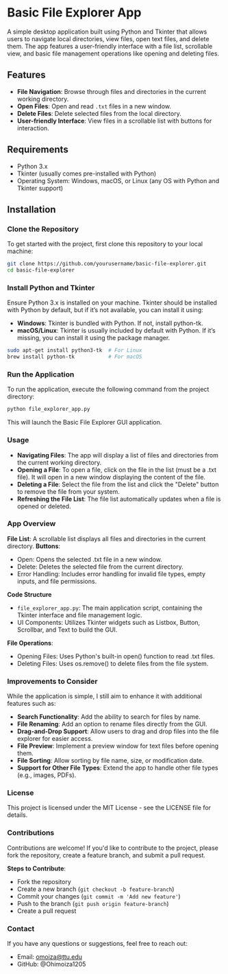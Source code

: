 # Basic File Explorer App

A simple desktop application built using Python and Tkinter that allows users to navigate local directories, view files, open text files, and delete them. The app features a user-friendly interface with a file list, scrollable view, and basic file management operations like opening and deleting files.

## Features

- **File Navigation**: Browse through files and directories in the current working directory.
- **Open Files**: Open and read `.txt` files in a new window.
- **Delete Files**: Delete selected files from the local directory.
- **User-friendly Interface**: View files in a scrollable list with buttons for interaction.

## Requirements

- Python 3.x
- Tkinter (usually comes pre-installed with Python)
- Operating System: Windows, macOS, or Linux (any OS with Python and Tkinter support)

## Installation

### Clone the Repository
To get started with the project, first clone this repository to your local machine:

```bash
git clone https://github.com/yourusername/basic-file-explorer.git
cd basic-file-explorer
```

### Install Python and Tkinter
Ensure Python 3.x is installed on your machine. Tkinter should be installed with Python by default, but if it’s not available, you can install it using:

- **Windows**: Tkinter is bundled with Python. If not, install python-tk.
- **macOS/Linux**: Tkinter is usually included by default with Python. If it’s missing, you can install it using the package manager.
```bash
sudo apt-get install python3-tk  # For Linux
brew install python-tk           # For macOS
```

### Run the Application
To run the application, execute the following command from the project directory:
```bash
python file_explorer_app.py
```
This will launch the Basic File Explorer GUI application.

### Usage
- **Navigating Files**: The app will display a list of files and directories from the current working directory.
- **Opening a File**: To open a file, click on the file in the list (must be a .txt file). It will open in a new window displaying the content of the file.
- **Deleting a File**: Select the file from the list and click the "Delete" button to remove the file from your system.
- **Refreshing the File List**: The file list automatically updates when a file is opened or deleted.

### App Overview
**File List**: A scrollable list displays all files and directories in the current directory.
**Buttons**:
- Open: Opens the selected .txt file in a new window.
- Delete: Deletes the selected file from the current directory.
- Error Handling: Includes error handling for invalid file types, empty inputs, and file permissions.

**Code Structure**
- ``file_explorer_app.py``: The main application script, containing the Tkinter interface and file management logic.
- UI Components: Utilizes Tkinter widgets such as Listbox, Button, Scrollbar, and Text to build the GUI.

**File Operations**:
- Opening Files: Uses Python's built-in open() function to read .txt files.
- Deleting Files: Uses os.remove() to delete files from the file system.

### Improvements to Consider
While the application is simple, I still aim to enhance it with additional features such as:

- **Search Functionality**: Add the ability to search for files by name.
- **File Renaming**: Add an option to rename files directly from the GUI.
- **Drag-and-Drop Support**: Allow users to drag and drop files into the file explorer for easier access.
- **File Preview**: Implement a preview window for text files before opening them.
- **File Sorting**: Allow sorting by file name, size, or modification date.
- **Support for Other File Types**: Extend the app to handle other file types (e.g., images, PDFs).

### License
This project is licensed under the MIT License - see the LICENSE file for details.

### Contributions
Contributions are welcome! If you'd like to contribute to the project, please fork the repository, create a feature branch, and submit a pull request.

**Steps to Contribute**:
- Fork the repository
- Create a new branch (``git checkout -b feature-branch``)
- Commit your changes (``git commit -m 'Add new feature'``)
- Push to the branch (``git push origin feature-branch``)
- Create a pull request

### Contact
If you have any questions or suggestions, feel free to reach out:

- Email: omoiza@ttu.edu
- GitHub: @Ohimoiza1205
